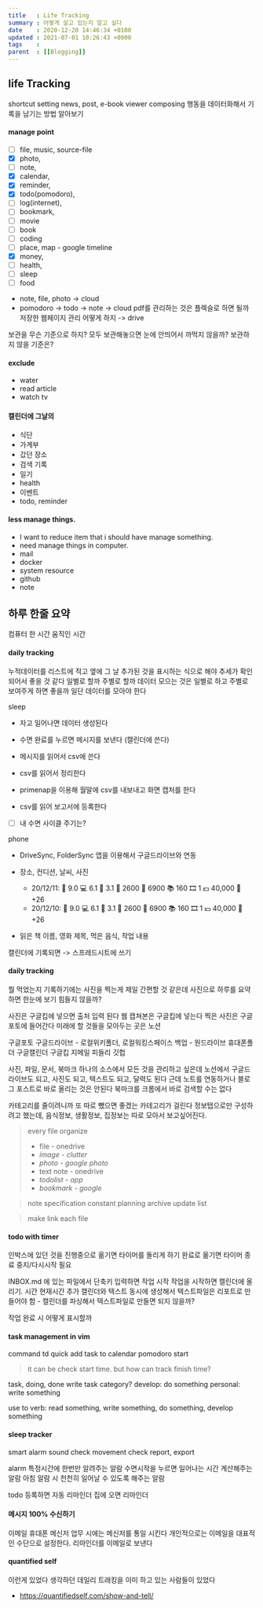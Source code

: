 ```yaml
---
title   : Life Tracking
summary : 어떻게 살고 있는지 알고 싶다
date    : 2020-12-20 14:46:34 +0100
updated : 2021-07-01 10:26:43 +0900
tags    :
parent  : [[Blogging]]
---
```


## life Tracking
shortcut setting
news, post, e-book viewer composing
행동을 데이터화해서 기록을 남기는 방법 알아보기

#### manage point
- [ ] file, music, source-file
- [X] photo,
- [ ] note,
- [X] calendar,
- [X] reminder,
- [X] todo(pomodoro),
- [ ] log(internet),
- [ ] bookmark,
- [ ] movie
- [ ] book
- [ ] coding
- [ ] place, map - google timeline
- [X] money,
- [ ] health,
- [ ] sleep
- [ ] food

- note, file, photo -> cloud
- pomodoro -> todo -> note -> cloud
pdf를 관리하는 것은 플렉슬로 하면 될까
저장한 웹페이지 관리 어떻게 하지 -> drive

보관을 무슨 기준으로 하지?
모두 보관해놓으면 눈에 안띄어서 까먹지 않을까?
보관하지 않을 기준은?

#### exclude
- water
- read article
- watch tv

#### 캘린더에 그날의
- 식단
- 가계부
- 갔던 장소
- 검색 기록
- 일기
- health
- 이벤트
- todo, reminder

#### less manage things.
- I want to reduce item that i should have manage something.
- need manage things in computer.
 - mail
 - docker
 - system resource
 - github
 - note

## 하루 한줄 요약
컴퓨터 한 시간
움직인 시간

#### daily tracking
누적데이터를 리스트에 적고 옆에 그 날 추가된 것을 표시하는 식으로 해야
추세가 확인되어서 좋을 것 같다
일별로 할까 주별로 할까
데이터 모으는 것은 일별로 하고 주별로 보여주게 하면 좋을까
일단 데이터를 모아야 한다

sleep
- 자고 일어나면 데이터 생성된다
- 수면 완료를 누르면 메시지를 보낸다 (캘린더에 쓴다)
- 메시지를 읽어서 csv에 쓴다
- csv를 읽어서 정리한다

- primenap을 이용해 월말에 csv를 내보내고 화면 캡처를 한다
- csv를 읽어 보고서에 등록한다

- [ ] 내 수면 사이클 주기는?

phone
- DriveSync, FolderSync 앱을 이용해서 구글드라이브와 연동

- 장소, 컨디션, 날씨, 사진
    - 20/12/11: 🛌 9.0 💻 6.1 📱 3.1 🥢 2600 🦶 6900 📚 160 🎞️ 1 💵 40,000 🚀 +26
    - 20/12/10: 🛌 9.0 💻 6.1 📱 3.1 🥢 2600 🦶 6900 📚 160 🎞️ 1 💵 40,000 🚀 +26
+ 읽은 책 이름, 영화 제목, 먹은 음식, 작업 내용

캘린더에 기록되면 -> 스프레드시트에 쓰기

#### daily tracking
뭘 먹었는지 기록하기에는 사진을 찍는게 제일 간편할 것 같은데
사진으로 하루를 요약하면 한눈에 보기 힘들지 않을까?

사진은 구글킵에 넣으면 출처 입력 된다
웹 캡쳐본은 구글킵에 넣는다
찍은 사진은 구글포토에 들어간다
미래에 할 것들을 모아두는 곳은 노션

구글포토
구글드라이브 - 로컬위키폴더, 로컬워킹스페이스
            백업 - 원드라이브
                휴대폰폴더
구글캘린더
구글킵
지메일
피들리
깃헙

사진, 파일, 문서, 북마크
하나의 소스에서 모든 것을 관리하고 싶은데
노션에서 구글드라이브도 되고, 사진도 되고, 텍스트도 되고, 달력도 된다
근데 노트를 연동하거나 블로그 포스트로 바로 올리는 것은 안된다
북마크를 크롬에서 바로 검색할 수는 없다

카테고리를 줄이려니까 또 따로 뺐으면 좋겠는 카테고리가 걸린다
정보탭으로만 구성하려고 했는데, 음식정보, 생활정보, 집정보는 따로 모아서
보고싶어진다.

> every file organize
> - file - onedrive
> - *image - clutter*
> - *photo - google photo*
> - text note - onedrive
> - *todolist - app*
> - *bookmark - google*

> note specification
> constant
> planning
> archive
> update
> list

> make link each file

#### todo with timer
인박스에 있던 것을 진행중으로 옮기면 타이머를 돌리게 하기
완료로 옮기면 타이머 종료
중지/다시시작 필요

INBOX.md 에 있는 파일에서 단축키 입력하면 작업 시작
작업을 시작하면 캘린더에 올리기. 시간 현재시간 추가
캘린더와 텍스트 동시에 생성해서 텍스트파일은 리포트로 만들어야 함
    - 캘린더를 파싱해서 텍스트파일로 만들면 되지 않을까?

작업 완료 시 어떻게 표시할까

#### task management in vim
command td
quick add task to calendar
pomodoro start
> it can be check start time. but how can track finish time?

task, doing, done
write task category?
develop: do something
personal: write something

use to verb: read something, write something, do something, develop something

#### sleep tracker
smart alarm
sound check
movement check
report, export

alarm
특정시간에 한번만 알려주는 알람
수면시작을 누르면 일어나는 시간 계산해주는 알람
아침 알람 시 천천히 일어날 수 있도록 해주는 알람

todo 등록하면 자동 리마인더
집에 오면 리마인더

#### 메시지 100% 수신하기
이메일
휴대폰
메신저
업무 시에는 메신저를 통일 시킨다
개인적으로는 이메일을 대표적인 수단으로 설정한다.
리마인더를 이메일로 보낸다

#### quantified self
이런게 있었다
생각하던 데일리 트래킹을 이미 하고 있는 사람들이 있었다
- https://quantifiedself.com/show-and-tell/

